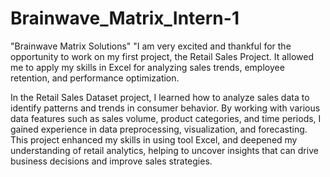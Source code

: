 # Brainwave_Matrix_Intern-1
"Brainwave Matrix Solutions" "I am very excited and thankful for the opportunity to work on my first project, the Retail Sales Project. It allowed me to apply my skills in Excel for analyzing sales trends, employee retention, and performance optimization.

In the Retail Sales Dataset project, I learned how to analyze sales data to identify patterns and trends in consumer behavior. By working with various data features such as sales volume, product categories, and time periods, I gained experience in data preprocessing, visualization, and forecasting. This project enhanced my skills in using tool Excel, and deepened my understanding of retail analytics, helping to uncover insights that can drive business decisions and improve sales strategies.


